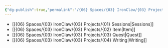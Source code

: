 ```yaml
---
{"dg-publish":true,"permalink":"/{06} Spaces/{03} IronClaw/{03} Projects/","title":"{03} Projects","pinned":true}
---
```



- [[{06} Spaces/{03} IronClaw/{03} Projects/{01} Sessions\|Sessions]]
- [[{06} Spaces/{03} IronClaw/{03} Projects/{02} Item\|Item]]
- [[{06} Spaces/{03} IronClaw/{03} Projects/{03} Quest\|Quest]]
- [[{06} Spaces/{03} IronClaw/{03} Projects/{04} Writing\|Writing]]
